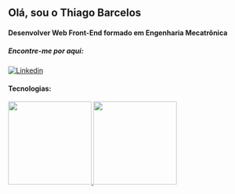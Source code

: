 <h2> Olá, sou o Thiago Barcelos </h2>

<h4 >Desenvolver Web Front-End formado em Engenharia Mecatrônica</h4>

<h5>Encontre-me por aqui:</h5>

<div><a  align="center"href="https://www.linkedin.com/in/thiagolbf" target="_blank"><img src="https://img.shields.io/badge/LinkedIn-0077B5?style=for-the-badge&logo=linkedin&logoColor=white" alt="Linkedin"></a> </div>

#### Tecnologias:

<div>
<a href="https://github.com/thiagolbf">
<img height="170em" src="https://github-readme-stats.vercel.app/api/top-langs/?username=thiagolbf&layout=compact&langs_count=7&theme=dracula"/>
<img height="170em" src="https://github-readme-stats.vercel.app/api?username=thiagolbf&show_icons=true&theme=dracula&include_all_commits=true&count_private=true"/>
</div>

